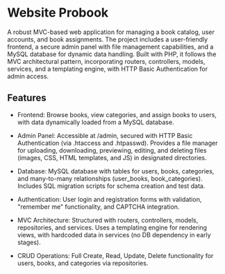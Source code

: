 # Website Probook

A robust MVC-based web application for managing a book catalog, user accounts, and book assignments. The project includes a user-friendly frontend, a secure admin panel with file management capabilities, and a MySQL database for dynamic data handling. Built with PHP, it follows the MVC architectural pattern, incorporating routers, controllers, models, services, and a templating engine, with HTTP Basic Authentication for admin access.

## Features

- Frontend: Browse books, view categories, and assign books to users, with data dynamically loaded from a MySQL database.

- Admin Panel: Accessible at /admin, secured with HTTP Basic Authentication (via .htaccess and .htpasswd). Provides a file manager for uploading, downloading, previewing, editing, and deleting files (images, CSS, HTML templates, and JS) in designated directories.

- Database: MySQL database with tables for users, books, categories, and many-to-many relationships (user_books, book_categories). Includes SQL migration scripts for schema creation and test data.

- Authentication: User login and registration forms with validation, "remember me" functionality, and CAPTCHA integration.

- MVC Architecture: Structured with routers, controllers, models, repositories, and services. Uses a templating engine for rendering views, with hardcoded data in services (no DB dependency in early stages).

- CRUD Operations: Full Create, Read, Update, Delete functionality for users, books, and categories via repositories.
